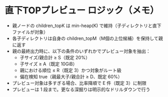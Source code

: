 # 直下TOPプレビュー ロジック（メモ）

- 親ノードの children_topK は min-heap(K) で維持（子ディレクトリと直下ファイルが対象）
- 各子ディレクトリは自身の children_topM（M個の上位候補）を保持して親に返す
- 親の最終出力時に、以下の条件のいずれかでプレビュー対象を抽出：
  - 子サイズ/親合計 ≥ S（既定 20%）
  - 子サイズ ≥ A（既定 10GiB）
  - 親における順位 ≤ R（既定 3）かつ対象がルート級
  - 偏在検知 true（親最大子/親合計 ≥ D、既定 60%）
- プレビュー対象は多すぎる場合、比率降順で E 件（既定 3）に制限
- プレビューは 1 段まで。更なる深掘りは明示的なドリルダウンで行う
